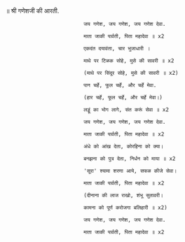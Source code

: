 ॥ श्री गणेशजी की आरती.

                             जय गणेश, जय गणेश, जय गणेश देवा.

                             माता जाकी पार्वती, पिता महादेवा ॥ x2

                             एकदंत दयावंता, चार भुजाधारी ।

                             माथे पर टिळक सोहे, मुसे की सावरी ॥ x2

                             (माथे पर सिंदूर सोहे, मुसे की सावरी ॥ x2)

                             पान चर्हे, फूल चर्हे, और चर्हे मेवा.

                             (हार चर्हे, फूल चर्हे, और चर्हे मेवा।)

                             लड्डूं का भोग लागे, संत करूं सेवा ॥ x2

                             जय गणेश, जय गणेश, जय गणेश देवा.

                             माता जाकी पार्वती, पिता महादेवा ॥ x2

                             अंधे को आंख देता, कोरहिना को क्या।

                             बनझना को पुत्र देता, निर्धन को माया ॥ x2

                             'सूरा' श्यामा शरणा आये, सफळ कीजे सेवा।

                             माता जाकी पार्वती, पिता महादेवा ॥ x2

                             (दीनाना की लाज राखो, शंभू सुतावरी।

                             कामना को पूर्ण करोजगा बलिहारी ॥ x2)

                             जय गणेश, जय गणेश, जय गणेश देवा.

                             माता जाकी पार्वती, पिता महादेवा ॥ x2